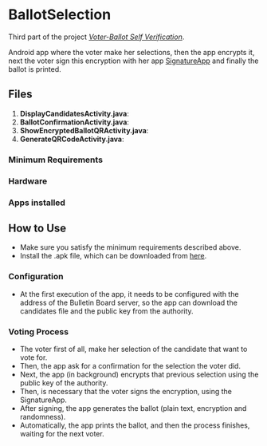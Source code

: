 # BallotSelection
Third part of the project [*Voter-Ballot Self Verification*](https://github.com/CamiloG/VoterBallotSelfVerificationSystem).

Android app where the voter make her selections, then the app encrypts it, next the voter sign this encryption with her app [SignatureApp](https://github.com/CamiloG/SignatureApp) and finally the ballot is printed.

## Files
1. **DisplayCandidatesActivity.java**:
2. **BallotConfirmationActivity.java**:
3. **ShowEncryptedBallotQRActivity.java**:
4. **GenerateQRCodeActivity.java**:

### Minimum Requirements
### Hardware

### Apps installed


## How to Use
* Make sure you satisfy the minimum requirements described above.
* Install the .apk file, which can be downloaded from [here](https://github.com/CamiloG/VoterBallotSelfVerificationSystem/blob/master/Precinct_Apps/ballotSelection.apk?raw=true).

### Configuration
* At the first execution of the app, it needs to be configured with the address of the Bulletin Board server, so the app can download the candidates file and the public key from the authority.

### Voting Process
* The voter first of all, make her selection of the candidate that want to vote for.
* Then, the app ask for a confirmation for the selection the voter did.
* Next, the app (in background) encrypts that previous selection using the public key of the authority.
* Then, is necessary that the voter signs the encryption, using the SignatureApp.
* After signing, the app generates the ballot (plain text, encryption and randomness).
* Automatically, the app prints the ballot, and then the process finishes, waiting for the next voter.

